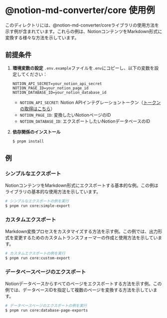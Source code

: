 # @notion-md-converter/core 使用例

このディレクトリには、@notion-md-converter/coreライブラリの使用方法を示す例が含まれています。これらの例は、NotionコンテンツをMarkdown形式に変換する様々な方法を示しています。

## 前提条件

1. **環境変数の設定**
   `.env.example`ファイルを`.env`にコピーし、以下の変数を設定してください：
   ```
   NOTION_API_SECRET=your_notion_api_secret
   NOTION_PAGE_ID=your_notion_page_id
   NOTION_DATABASE_ID=your_notion_database_id
   ```
   - `NOTION_API_SECRET`: Notion APIインテグレーショントークン（[トークンの取得はこちら](https://developers.notion.com/docs/authorization#internal-integration-auth-flow-set-up)）
   - `NOTION_PAGE_ID`: 変換したいNotionページのID
   - `NOTION_DATABASE_ID`: エクスポートしたいNotionデータベースのID

2. **依存関係のインストール**
   ```sh
   $ pnpm install
   ```

## 例

### シンプルなエクスポート

NotionコンテンツをMarkdown形式にエクスポートする基本的な例。この例はライブラリの基本的な使用方法を示しています。

```sh
# シンプルなエクスポートの例を実行
$ pnpm run core:simple-export
```

### カスタムエクスポート

Markdown変換プロセスをカスタマイズする方法を示す例。この例では、出力形式を変更するためのカスタムトランスフォーマーの作成と使用方法を示しています。

```sh
# カスタムエクスポートの例を実行
$ pnpm run core:custom-export
```

### データベースページのエクスポート

Notionデータベースからすべてのページをエクスポートする方法を示す例。この例では、データベースIDを指定して複数のページを変換する方法を示しています。

```sh
# データベースページのエクスポートの例を実行
$ pnpm run core:database-page-exports
```